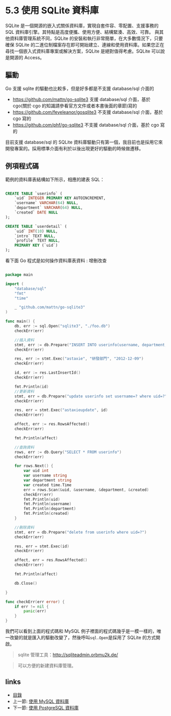 # 5.3 使用 SQLite 資料庫

SQLite 是一個開源的嵌入式關係資料庫，實現自套件容、零配置、支援事務的 SQL 資料庫引擎。其特點是高度便攜、使用方便、結構緊湊、高效、可靠。 與其他資料庫管理系統不同，SQLite 的安裝和執行非常簡單，在大多數情況下，只要確保 SQLite 的二進位制檔案存在即可開始建立、連線和使用資料庫。如果您正在尋找一個嵌入式資料庫專案或解決方案，SQLite 是絕對值得考慮。SQLite 可以說是開源的 Access。

## 驅動
Go 支援 sqlite 的驅動也比較多，但是好多都是不支援 database/sql 介面的

- https://github.com/mattn/go-sqlite3 支援 database/sql 介面，基於 cgo(關於 cgo 的知識請參看官方文件或者本書後面的章節)寫的
- https://github.com/feyeleanor/gosqlite3 不支援 database/sql 介面，基於 cgo 寫的
- https://github.com/phf/go-sqlite3  不支援 database/sql 介面，基於 cgo 寫的

目前支援 database/sql 的 SQLite 資料庫驅動只有第一個，我目前也是採用它來開發專案的。採用標準介面有利於以後出現更好的驅動的時候做遷移。

## 例項程式碼
範例的資料庫表結構如下所示，相應的建表 SQL：
```sql

CREATE TABLE `userinfo` (
	`uid` INTEGER PRIMARY KEY AUTOINCREMENT,
	`username` VARCHAR(64) NULL,
	`department` VARCHAR(64) NULL,
	`created` DATE NULL
);

CREATE TABLE `userdetail` (
	`uid` INT(10) NULL,
	`intro` TEXT NULL,
	`profile` TEXT NULL,
	PRIMARY KEY (`uid`)
);
```
看下面 Go 程式是如何操作資料庫表資料 : 增刪改查
```Go

package main

import (
	"database/sql"
	"fmt"
	"time"

	_ "github.com/mattn/go-sqlite3"
)

func main() {
	db, err := sql.Open("sqlite3", "./foo.db")
	checkErr(err)

	//插入資料
	stmt, err := db.Prepare("INSERT INTO userinfo(username, department, created) values(?,?,?)")
	checkErr(err)

	res, err := stmt.Exec("astaxie", "研發部門", "2012-12-09")
	checkErr(err)

	id, err := res.LastInsertId()
	checkErr(err)

	fmt.Println(id)
	//更新資料
	stmt, err = db.Prepare("update userinfo set username=? where uid=?")
	checkErr(err)

	res, err = stmt.Exec("astaxieupdate", id)
	checkErr(err)

	affect, err := res.RowsAffected()
	checkErr(err)

	fmt.Println(affect)

	//查詢資料
	rows, err := db.Query("SELECT * FROM userinfo")
	checkErr(err)

	for rows.Next() {
		var uid int
		var username string
		var department string
		var created time.Time
		err = rows.Scan(&uid, &username, &department, &created)
		checkErr(err)
		fmt.Println(uid)
		fmt.Println(username)
		fmt.Println(department)
		fmt.Println(created)
	}

	//刪除資料
	stmt, err = db.Prepare("delete from userinfo where uid=?")
	checkErr(err)

	res, err = stmt.Exec(id)
	checkErr(err)

	affect, err = res.RowsAffected()
	checkErr(err)

	fmt.Println(affect)

	db.Close()

}

func checkErr(err error) {
	if err != nil {
		panic(err)
	}
}
```

我們可以看到上面的程式碼和 MySQL 例子裡面的程式碼幾乎是一模一樣的，唯一改變的就是匯入的驅動改變了，然後呼叫`sql.Open`是採用了 SQLite 的方式開啟。


>sqlite 管理工具：http://sqliteadmin.orbmu2k.de/

>可以方便的新建資料庫管理。

## links
   * [目錄](<preface.md>)
   * 上一節: [使用 MySQL 資料庫](<05.2.md>)
   * 下一節: [使用 PostgreSQL 資料庫](<05.4.md>)
